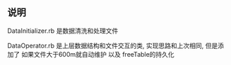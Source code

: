 ## 说明

DataInitializer.rb 是数据清洗和处理文件

DataOperator.rb 是上层数据结构和文件交互的类, 实现思路和上次相同, 但是添加了
如果文件大于600m就自动维护 以及 freeTable的持久化